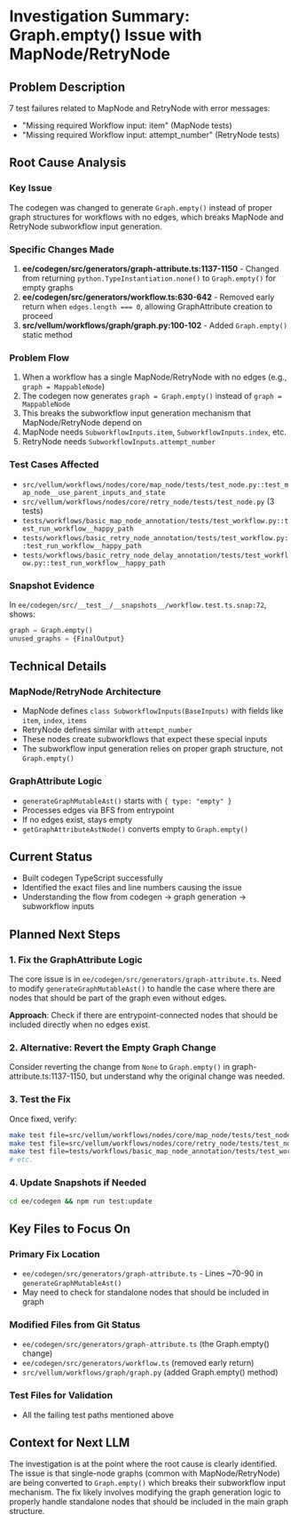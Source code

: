 # Investigation Summary: Graph.empty() Issue with MapNode/RetryNode

## Problem Description
7 test failures related to MapNode and RetryNode with error messages:
- "Missing required Workflow input: item" (MapNode tests)
- "Missing required Workflow input: attempt_number" (RetryNode tests)

## Root Cause Analysis

### Key Issue
The codegen was changed to generate `Graph.empty()` instead of proper graph structures for workflows with no edges, which breaks MapNode and RetryNode subworkflow input generation.

### Specific Changes Made
1. **ee/codegen/src/generators/graph-attribute.ts:1137-1150** - Changed from returning `python.TypeInstantiation.none()` to `Graph.empty()` for empty graphs
2. **ee/codegen/src/generators/workflow.ts:630-642** - Removed early return when `edges.length === 0`, allowing GraphAttribute creation to proceed
3. **src/vellum/workflows/graph/graph.py:100-102** - Added `Graph.empty()` static method

### Problem Flow
1. When a workflow has a single MapNode/RetryNode with no edges (e.g., `graph = MappableNode`)
2. The codegen now generates `graph = Graph.empty()` instead of `graph = MappableNode`
3. This breaks the subworkflow input generation mechanism that MapNode/RetryNode depend on
4. MapNode needs `SubworkflowInputs.item`, `SubworkflowInputs.index`, etc.
5. RetryNode needs `SubworkflowInputs.attempt_number`

### Test Cases Affected
- `src/vellum/workflows/nodes/core/map_node/tests/test_node.py::test_map_node__use_parent_inputs_and_state`
- `src/vellum/workflows/nodes/core/retry_node/tests/test_node.py` (3 tests)
- `tests/workflows/basic_map_node_annotation/tests/test_workflow.py::test_run_workflow__happy_path`
- `tests/workflows/basic_retry_node_annotation/tests/test_workflow.py::test_run_workflow__happy_path`
- `tests/workflows/basic_retry_node_delay_annotation/tests/test_workflow.py::test_run_workflow__happy_path`

### Snapshot Evidence
In `ee/codegen/src/__test__/__snapshots__/workflow.test.ts.snap:72`, shows:
```python
graph = Graph.empty()
unused_graphs = {FinalOutput}
```

## Technical Details

### MapNode/RetryNode Architecture
- MapNode defines `class SubworkflowInputs(BaseInputs)` with fields like `item`, `index`, `items`
- RetryNode defines similar with `attempt_number`
- These nodes create subworkflows that expect these special inputs
- The subworkflow input generation relies on proper graph structure, not `Graph.empty()`

### GraphAttribute Logic
- `generateGraphMutableAst()` starts with `{ type: "empty" }`
- Processes edges via BFS from entrypoint
- If no edges exist, stays empty
- `getGraphAttributeAstNode()` converts empty to `Graph.empty()`

## Current Status
- Built codegen TypeScript successfully
- Identified the exact files and line numbers causing the issue
- Understanding the flow from codegen → graph generation → subworkflow inputs

## Planned Next Steps

### 1. Fix the GraphAttribute Logic
The core issue is in `ee/codegen/src/generators/graph-attribute.ts`. Need to modify `generateGraphMutableAst()` to handle the case where there are nodes that should be part of the graph even without edges.

**Approach**: Check if there are entrypoint-connected nodes that should be included directly when no edges exist.

### 2. Alternative: Revert the Empty Graph Change
Consider reverting the change from `None` to `Graph.empty()` in graph-attribute.ts:1137-1150, but understand why the original change was needed.

### 3. Test the Fix
Once fixed, verify:
```bash
make test file=src/vellum/workflows/nodes/core/map_node/tests/test_node.py
make test file=src/vellum/workflows/nodes/core/retry_node/tests/test_node.py
make test file=tests/workflows/basic_map_node_annotation/tests/test_workflow.py
# etc.
```

### 4. Update Snapshots if Needed
```bash
cd ee/codegen && npm run test:update
```

## Key Files to Focus On

### Primary Fix Location
- `ee/codegen/src/generators/graph-attribute.ts` - Lines ~70-90 in `generateGraphMutableAst()`
- May need to check for standalone nodes that should be included in graph

### Modified Files from Git Status
- `ee/codegen/src/generators/graph-attribute.ts` (the Graph.empty() change)
- `ee/codegen/src/generators/workflow.ts` (removed early return)
- `src/vellum/workflows/graph/graph.py` (added Graph.empty() method)

### Test Files for Validation
- All the failing test paths mentioned above

## Context for Next LLM
The investigation is at the point where the root cause is clearly identified. The issue is that single-node graphs (common with MapNode/RetryNode) are being converted to `Graph.empty()` which breaks their subworkflow input mechanism. The fix likely involves modifying the graph generation logic to properly handle standalone nodes that should be included in the main graph structure.
